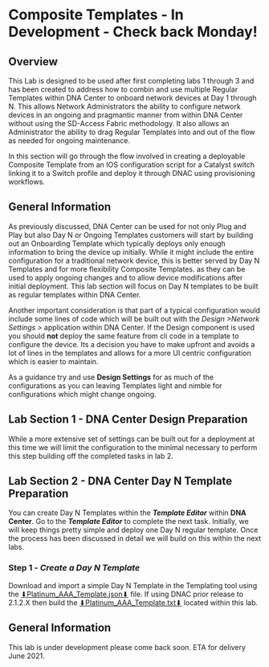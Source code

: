 # Composite Templates - In Development - Check back Monday!
## Overview
This Lab is designed to be used after first completing labs 1 through 3 and has been created to address how to combin and use multiple Regular Templates within DNA Center to onboard network devices at Day 1 through N. This allows Network Administrators the ability to configure network devices in an ongoing and pragmantic manner from within DNA Center without using the SD-Access Fabric methodology. It also allows an Administrator the ability to drag Regular Templates into and out of the flow as needed for ongoing maintenance.

In this section will go through the flow involved in creating a deployable Composite Template from an IOS configuration script for a Catalyst switch linking it to a Switch profile and deploy it through DNAC using provisioning workflows.

## General Information
As previously discussed, DNA Center can be used for not only Plug and Play but also Day N or Ongoing Templates customers will start by building out an Onboarding Template which typically deploys only enough information to bring the device up initially. While it might include the entire configuration for a traditional network device, this is better served by Day N Templates and for more flexibility Composite Templates. as they can be used to apply ongoing changes and to allow device modifications after initial deployment. This lab section will focus on Day N templates to be built as regular templates within DNA Center.

Another important consideration is that part of a typical configuration would include some lines of code which will be built out with the *Design >Network Settings >* application within DNA Center. If the Design component is used you should **not** deploy the same feature from cli code in a template to configure the device. Its a decision you have to make upfront and avoids a lot of lines in the templates and allows for a more UI centric configuration which is easier to maintain. 

As a guidance try and use **Design Settings** for as much of the configurations as you can leaving Templates light and nimble for configurations which might change ongoing.

## Lab Section 1 - DNA Center Design Preparation
While a more extensive set of settings can be built out for a deployment at this time we will limit the configuration to the minimal necessary to perform this step building off the completed tasks in lab 2.

## Lab Section 2 - DNA Center Day N Template Preparation
You can create Day N Templates within the ***Template Editor*** within **DNA Center**. Go to the ***Template Editor*** to complete the next task. Initially, we will keep things pretty simple and deploy one Day N regular template. Once the process has been discussed in detail we will build on this within the next labs. 

### Step 1 - ***Create a Day N Template***
Download and import a simple Day N Template in the Templating tool using the <a href="https://minhaskamal.github.io/DownGit/#/home?url=https://github.com/kebaldwi/DNAC-TEMPLATES/blob/master/LABS/LAB3-DayN-Template/templates/2125templates/Platinum_AAA_Template.json">⬇︎Platinum_AAA_Template.json⬇︎</a> file. If using DNAC prior release to 2.1.2.X then build the <a href="https://minhaskamal.github.io/DownGit/#/home?url=https://github.com/kebaldwi/DNAC-TEMPLATES/blob/master/LABS/LAB3-DayN-Template/templates/Platinum_AAA_Template.txt">⬇︎Platinum_AAA_Template.txt⬇︎</a> located within this lab. 


## General Information
This lab is under development please come back soon. ETA for delivery June 2021.

